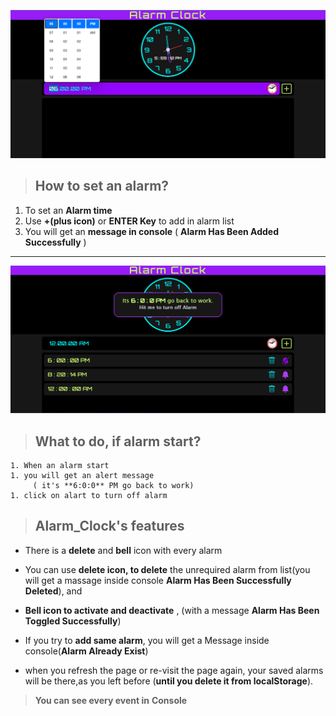 ![](media/1.png)
 >## How to set an alarm?
  1. To set an **Alarm time**
  1. Use **+(plus icon)** or **ENTER Key** to add in alarm list
  1. You will get an **message in console** ( __Alarm Has Been Added Successfully__ )
  ---
  ![](media/2.png)
 >## What to do, if alarm start?
    1. When an alarm start 
    1. you will get an alert message
         ( it's **6:0:0** PM go back to work)
    1. click on alart to turn off alarm

>## Alarm_Clock's features

* There is a **delete** and **bell** icon with every alarm

 * You can use __delete icon, to delete__ the unrequired alarm from list(you will get a massage inside console __Alarm Has Been Successfully Deleted__), 
and 

* __Bell icon to activate and deactivate__ , (with a message __Alarm Has Been Toggled Successfully__)

 * If you try to **add same alarm**, you will get a Message inside console(__Alarm Already Exist__) 
* when you refresh the page or re-visit the page again, your saved alarms will be there,as you left before (**until you delete it from localStorage**).
>  __You can see every event in__ **Console**
